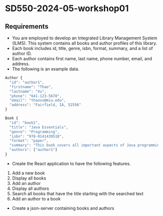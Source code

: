 # SD550-2024-05-workshop01
## Requirements
* You are employed to develop an Integrated Library Management System (ILMS). This system contains all books and author profiles of this library.
* Each book includes id, title, genre, isbn, format, summary, and a list of author ID.
* Each author contains first name, last name, phone number, email, and address.
* The following is an example data.
```JavaScript
Author {
  "id": "author1",
  "firstname": "Thao",
  "lastname": "Vu",
  "phone": "641-123-5678",
  "email": "thaovu@miu.edu",
  "address": "Fairfield, IA, 52556"
}

Book {
  "id": "book1",
  "title": "Java Essentials",
  "genre": "Programming",
  "isbn": "978-0141439518",
  "format": "paper",
  "summary": "This book covers all important aspects of Java programming. It is highly recommended by experienced SWE",
  "authors": ["author1"]
}
```
* Create the React application to have the following features.
1. Add a new book
2. Display all books
3. Add an author
4. Display all authors
5. Search all books that have the title starting with the searched text
6. Add an author to a book

* Create a json-server containing books and authors
